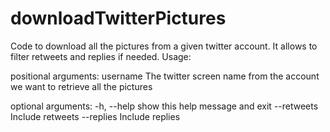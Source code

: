 # downloadTwitterPictures

Code to download all the pictures from a given twitter account. It allows to filter retweets and replies if needed. Usage:

positional arguments:
  username    The twitter screen name from the account we want to retrieve all
              the pictures

optional arguments:
  -h, --help  show this help message and exit
  --retweets  Include retweets
  --replies   Include replies
